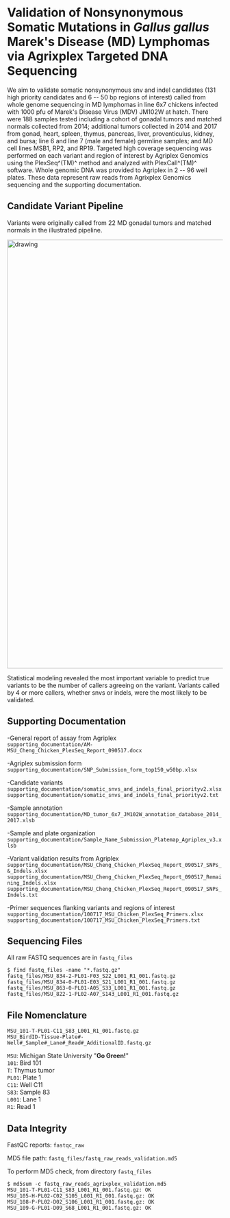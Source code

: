 # Validation of Nonsynonymous Somatic Mutations in *Gallus gallus* Marek's Disease (MD) Lymphomas via Agrixplex Targeted DNA Sequencing

We aim to validate somatic nonsynonymous snv and indel candidates (131 high priority candidates and 6 -- 50 bp regions of interest) called from whole genome sequencing in MD lymphomas in line 6x7 chickens infected with 1000 pfu of Marek's Disease Virus (MDV) JM102W at hatch. There were 188 samples tested including a cohort of gonadal tumors and matched normals collected from 2014; additional tumors collected in 2014 and 2017 from gonad, heart, spleen, thymus, pancreas, liver, proventiculus, kidney, and bursa; line 6 and line 7 (male and female) germline samples; and MD cell lines MSB1, RP2, and RP19. Targeted high coverage sequencing was performed on each variant and region of interest by Agriplex Genomics using the PlexSeq^(TM)^ method and analyzed with PlexCall^(TM)^ software. Whole genomic DNA was provided to Agriplex in 2 -- 96 well plates. These data represent raw reads from Agrixplex Genomics sequencing and the supporting documentation.

## Candidate Variant Pipeline

Variants were originally called from 22 MD gonadal tumors and matched normals in the illustrated pipeline.

<img src="./supporting_documentation/nonsynonymous_somatic_snv_indel_calling_pipeline.jpg" alt="drawing" width="1000px"/>

Statistical modeling revealed the most important variable to predict true variants to be the number of callers agreeing on the variant. Variants called by 4 or more callers, whether snvs or indels, were the most likely to be validated. 

## Supporting Documentation

-General report of assay from Agriplex  
`supporting_documentation/AM-MSU_Cheng_Chicken_PlexSeq_Report_090517.docx`

-Agriplex submission form  
`supporting_documentation/SNP_Submission_form_top150_w50bp.xlsx`

-Candidate variants  
`supporting_documentation/somatic_snvs_and_indels_final_priorityv2.xlsx`  
`supporting_documentation/somatic_snvs_and_indels_final_priorityv2.txt`

-Sample annotation  
`supporting_documentation/MD_tumor_6x7_JM102W_annotation_database_2014_2017.xlsb`

-Sample and plate organization  
`supporting_documentation/Sample_Name_Submission_Platemap_Agriplex_v3.xlsb`

-Variant validation results from Agriplex  
`supporting_documentation/MSU_Cheng_Chicken_PlexSeq_Report_090517_SNPs_&_Indels.xlsx`  
`supporting_documentation/MSU_Cheng_Chicken_PlexSeq_Report_090517_Remaining_Indels.xlsx`  
`supporting_documentation/MSU_Cheng_Chicken_PlexSeq_Report_090517_SNPs_Indels.txt`

-Primer sequences flanking variants and regions of interest  
`supporting_documentation/100717_MSU_Chicken_PlexSeq_Primers.xlsx`  
`supporting_documentation/100717_MSU_Chicken_PlexSeq_Primers.txt`

## Sequencing Files

All raw FASTQ sequences are in `fastq_files`

	$ find fastq_files -name "*.fastq.gz"
	fastq_files/MSU_834-2-PL01-F03_S22_L001_R1_001.fastq.gz
	fastq_files/MSU_834-0-PL01-E03_S21_L001_R1_001.fastq.gz
	fastq_files/MSU_863-0-PL01-A05_S33_L001_R1_001.fastq.gz
	fastq_files/MSU_822-1-PL02-A07_S143_L001_R1_001.fastq.gz

## File Nomenclature

`MSU_101-T-PL01-C11_S83_L001_R1_001.fastq.gz`  
`MSU_BirdID-Tissue-Plate#-Well#_Sample#_Lane#_Read#_AdditionalID.fastq.gz`

`MSU`: Michigan State University "**Go Green!**"  
`101`: Bird 101  
`T`: Thymus tumor  
`PL01`: Plate 1  
`C11`: Well C11  
`S83`: Sample 83  
`L001`: Lane 1  
`R1`: Read 1  

## Data Integrity

FastQC reports: `fastqc_raw`

MD5 file path: `fastq_files/fastq_raw_reads_validation.md5`

To perform MD5 check, from directory `fastq_files`

	$ md5sum -c fastq_raw_reads_agrixplex_validation.md5
	MSU_101-T-PL01-C11_S83_L001_R1_001.fastq.gz: OK
	MSU_105-H-PL02-C02_S105_L001_R1_001.fastq.gz: OK
	MSU_108-P-PL02-D02_S106_L001_R1_001.fastq.gz: OK
	MSU_109-G-PL01-D09_S68_L001_R1_001.fastq.gz: OK


